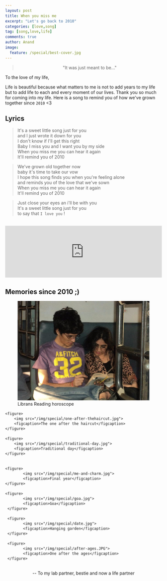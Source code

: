 ```yaml
---
layout: post
title: When you miss me
excerpt: "Let's go back to 2010"
categories: [love,song]
tag: [song,love,life]
comments: true
author: Anand
image:
  feature: /special/best-cover.jpg
---
```


> <center>"It was just meant to be..."</center>

To the love of my life,  

Life is beautiful because what matters to me is not to add years to my life but to add life to each and every
moment of our lives. Thank you so much for coming into my life. Here is a song to remind you of how we've grown together since `2010` <3


## Lyrics

> It's a sweet little song just for you  
> and I just wrote it down for you  
> I don't know if I'll get this right  
> Baby I miss you and I want you by my side  
> When you miss me you can hear it again  
> It'll remind you of 2010  


> We've grown old together now  
> baby it's time to take our vow  
> I hope this song finds you when you're feeling alone  
> and reminds you of the love that we've sown  
> When you miss me you can hear it again  
> It'll remind you of 2010  

> Just close your eyes an i'll be with you  
> It's a sweet little song just for you  
> to say that `I love you` !  

<br/>

<iframe width="100%" height="166" scrolling="no" frameborder="no" allow="autoplay" src="https://w.soundcloud.com/player/?url=https%3A//api.soundcloud.com/tracks/411573468&color=%23ff5500&auto_play=false&hide_related=true&show_comments=true&show_user=true&show_reposts=false&show_teaser=true"></iframe>



<br/>

## Memories since 2010 ;)

<div class="album">
    <figure>
        <img src="/img/special/first_pic.jpg">
        <figcaption>Librans Reading horoscope</figcaption>
    </figure>

	<figure>
        <img src="/img/special/one-after-thehaircut.jpg">
        <figcaption>The one after the haircut</figcaption>
    </figure>

    <figure>
        <img src="/img/special/traditional-day.jpg">
        <figcaption>Traditional day</figcaption>
    </figure>


    <figure>
            <img src="/img/special/me-and-charm.jpg">
            <figcaption>Final year</figcaption>
    </figure>

    <figure>
            <img src="/img/special/goa.jpg">
            <figcaption>Goa</figcaption>
     </figure>

     <figure>
            <img src="/img/special/date.jpg">
            <figcaption>Hanging garden</figcaption>
     </figure>

     <figure>
            <img src="/img/special/after-ages.JPG">
            <figcaption>One after the ages</figcaption>
     </figure>

</div>

<br/>

<center>-- To my lab partner, bestie and now a life partner  <i class="fa fa-heart heart-icon"></i></center>


<!-- :::   :::         ...    :::      .::..,::::::  
;;;   ;;;      .;;;;;;;. ';;,   ,;;;' ;;;;''''  
[[[   [[[     ,[[     \[[,\[[  .[[/    [[cccc   
$$$   $$'     $$$,     $$$ Y$c.$$"     $$""""   
888  o88oo,.__"888,_ _,88P  Y88P       888oo,__ 
MMM  """"YUMMM  "YMMMMMP"    MP        """"YUMMM
.-:.     ::-.   ...      ...    :::
 ';;.   ;;;;'.;;;;;;;.   ;;     ;;;
   '[[,[[[' ,[[     \[[,[['     [[[
     c$$"   $$$,     $$$$$      $$$
   ,8P"`    "888,_ _,88P88    .d888
  mM"         "YMMMMMP"  "YmmMMMM""
  .,-:::::   ::   .:   :::.    :::::::..   .        :   :::        .::.    
,;;;'````'  ,;;   ;;,  ;;`;;   ;;;;``;;;;  ;;,.    ;;;  ;;;     ,,;'`';;,  
[[[        ,[[[,,,[[[ ,[[ '[[,  [[[,/[[['  [[[[, ,[[[[, [[[   ,[['   .n[[  
$$$        "$$$"""$$$c$$$cc$$$c $$$$$$c    $$$$$$$$"$$$ $$$  c$     ``"$$$.
`88bo,__,o, 888   "88o888   888,888b "88bo,888 Y88" 888o888  "8bo,  ,,o888"
  "YUMMMMMP"MMM    YMMYMM   ""` MMMM   "W" MMM  M'  "MMMMMM    "MP  YMMP"   -->